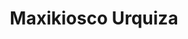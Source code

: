 ---
title: "Maxikiosco Urquiza"
url: /ciudad-autonoma-de-buenos-aires/maxikiosco-urquiza/
shop: Lebensmittel
---